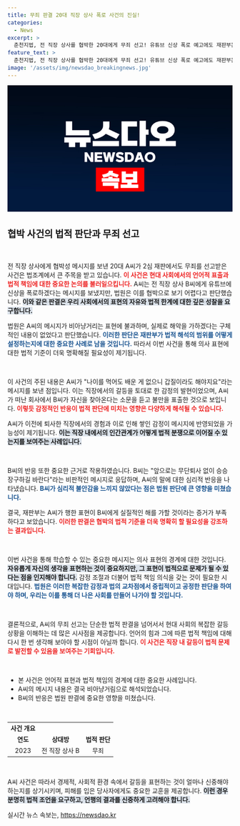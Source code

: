 ```yaml
---
title: 무죄 판결 20대 직장 상사 폭로 사건의 진실!
categories:
  - News
excerpt: >
  춘천지법, 전 직장 상사를 협박한 20대에게 무죄 선고! 유튜브 신상 폭로 예고에도 재판부는 “공포심 느껴지지 않아” 판결. 이 사건에 숨겨진 비하인드와 법의 심리를 함께 살펴보세요!
feature_text: >
  춘천지법, 전 직장 상사를 협박한 20대에게 무죄 선고! 유튜브 신상 폭로 예고에도 재판부는 “공포심 느껴지지 않아” 판결. 이 사건에 숨겨진 비하인드와 법의 심리를 함께 살펴보세요!
image: '/assets/img/newsdao_breakingnews.jpg'
---
```


<p><img src="/assets/img/newsdao_breakingnews.jpg" alt="flaretime 속보" /></p>

<h2 data-ke-size="size26">협박 사건의 법적 판단과 무죄 선고</h2>

<p data-ke-size="size16">&nbsp;</p>

<p>전 직장 상사에게 협박성 메시지를 보낸 20대 A씨가 2심 재판에서도 무죄를 선고받은 사건은 법조계에서 큰 주목을 받고 있습니다. <b><span style="color: #ee2323;">이 사건은 현대 사회에서의 언어적 표출과 법적 책임에 대한 중요한 논의를 불러일으킵니다.</span></b> A씨는 전 직장 상사 B씨에게 유튜브에 신상을 폭로하겠다는 메시지를 보냈지만, 법원은 이를 협박으로 보기 어렵다고 판단했습니다. <b><span style="background-color: #21538527;">이와 같은 판결은 우리 사회에서의 표현의 자유와 법적 한계에 대한 깊은 성찰을 요구합니다.</span></b> </p>

<p>법원은 A씨의 메시지가 비아냥거리는 표현에 불과하며, 실제로 해악을 가하겠다는 구체적인 내용이 없었다고 판단했습니다. <b><span style="color: #1a5490;">이러한 판단은 재판부가 법적 해석의 범위를 어떻게 설정하는지에 대한 중요한 사례로 남을 것입니다.</span></b> 따라서 이번 사건을 통해 의사 표현에 대한 법적 기준이 더욱 명확해질 필요성이 제기됩니다.</p>

<p data-ke-size="size16">&nbsp;</p>

<p>이 사건의 주된 내용은 A씨가 "나이를 먹어도 배운 게 없으니 갑질이라도 해야지요"라는 메시지를 보낸 점입니다. 이는 직장에서의 갈등을 토대로 한 감정의 발현이었으며, A씨가 떠난 회사에서 B씨가 자신을 찾아온다는 소문을 듣고 불만을 표출한 것으로 보입니다. <b><span style="color: #ee2323;">이렇듯 감정적인 반응이 법적 판단에 미치는 영향은 다양하게 해석될 수 있습니다.</span></b></p>

<p>A씨가 이전에 퇴사한 직장에서의 경험과 이로 인해 쌓인 감정이 메시지에 반영되었을 가능성이 제기됩니다. <b><span style="background-color: #21538527;">이는 직장 내에서의 인간관계가 어떻게 법적 분쟁으로 이어질 수 있는지를 보여주는 사례입니다.</span></b> </p>

<p data-ke-size="size16">&nbsp;</p>

<p>B씨의 반응 또한 중요한 근거로 작용하였습니다. B씨는 "앞으로는 무단퇴사 없이 승승장구하길 바란다"라는 비판적인 메시지로 응답하며, A씨의 말에 대한 심리적 반응을 나타냈습니다. <b><span style="color: #1a5490;">B씨가 심리적 불안감을 느끼지 않았다는 점은 법원 판단에 큰 영향을 미쳤습니다.</span></b> </p>

<p>결국, 재판부는 A씨가 행한 표현이 B씨에게 실질적인 해를 가할 것이라는 증거가 부족하다고 보았습니다. <b><span style="color: #ee2323;">이러한 판결은 협박의 법적 기준을 더욱 명확히 할 필요성을 강조하는 결과입니다.</span></b></p>

<p data-ke-size="size16">&nbsp;</p>

<p>이번 사건을 통해 학습할 수 있는 중요한 메시지는 의사 표현의 경계에 대한 것입니다. <b><span style="background-color: #21538527;">자유롭게 자신의 생각을 표현하는 것이 중요하지만, 그 표현이 법적으로 문제가 될 수 있다는 점을 인지해야 합니다.</span></b> 감정 조절과 더불어 법적 책임 의식을 갖는 것이 필요한 시대입니다. <b><span style="color: #1a5490;">법원은 이러한 복잡한 감정과 법의 교차점에서 중립적이고 공정한 판단을 하여야 하며, 우리는 이를 통해 더 나은 사회를 만들어 나가야 할 것입니다.</span></b> </p>

<p data-ke-size="size16">&nbsp;</p>

<p>결론적으로, A씨의 무죄 선고는 단순한 법적 판결을 넘어서서 현대 사회의 복잡한 갈등 상황을 이해하는 데 많은 시사점을 제공합니다. 언어의 힘과 그에 따른 법적 책임에 대해 다시 한 번 생각해 보아야 할 시점이 아닐까 합니다. <b><span style="color: #ee2323;">이 사건은 직장 내 갈등이 법적 문제로 발전할 수 있음을 보여주는 기회입니다.</span></b> </p>

<p data-ke-size="size16">&nbsp;</p> 

<ul>
    <li>본 사건은 언어적 표현과 법적 책임의 경계에 대한 중요한 사례입니다.</li>
    <li>A씨의 메시지 내용은 결국 비아냥거림으로 해석되었습니다.</li>
    <li>B씨의 반응은 법원 판결에 중요한 영향을 미쳤습니다.</li>
</ul>

<p data-ke-size="size16">&nbsp;</p>

<table style="width: 100%;">
    <tr>
        <td style="text-align: center; height: 17px;"><b>사건 개요</b></td>
    </tr>
    <tr>
        <td style="text-align: center; height: 17px;"><b>연도</b></td>
        <td style="text-align: center; height: 17px;"><b>상대방</b></td>
        <td style="text-align: center; height: 17px;"><b>법적 판단</b></td>
    </tr>
    <tr>
        <td style="text-align: center; height: 17px;">2023</td>
        <td style="text-align: center; height: 17px;">전 직장 상사 B</td>
        <td style="text-align: center; height: 17px;">무죄</td>
    </tr>
</table>

<p data-ke-size="size16">&nbsp;</p>

<p>A씨 사건은 따라서 경제적, 사회적 환경 속에서 갈등을 표현하는 것이 얼마나 신중해야 하는지를 상기시키며, 피해를 입은 당사자에게도 중요한 교훈을 제공합니다. <b><span style="background-color: #21538527;">이런 경우 분명히 법적 조언을 요구하고, 언행의 결과를 신중하게 고려해야 합니다.</span></b> </p>
실시간 뉴스 속보는, <a href="https://newsdao.kr" rel="dofollow">https://newsdao.kr</a>


